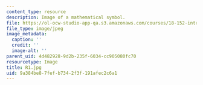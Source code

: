 ```yaml
---
content_type: resource
description: Image of a mathematical symbol.
file: https://ol-ocw-studio-app-qa.s3.amazonaws.com/courses/18-152-introduction-to-partial-differential-equations-fall-2005/9a384be87fefb7342f3f191afec2c6a1_R1.jpg
file_type: image/jpeg
image_metadata:
  caption: ''
  credit: ''
  image-alt: ''
parent_uid: 4d482928-9d2b-235f-6034-cc905080fc70
resourcetype: Image
title: R1.jpg
uid: 9a384be8-7fef-b734-2f3f-191afec2c6a1
---
```

